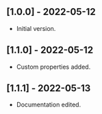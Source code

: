 ## [1.0.0] - 2022-05-12

* Initial version.

## [1.1.0] - 2022-05-12

* Custom properties added.

## [1.1.1] - 2022-05-13

* Documentation edited.